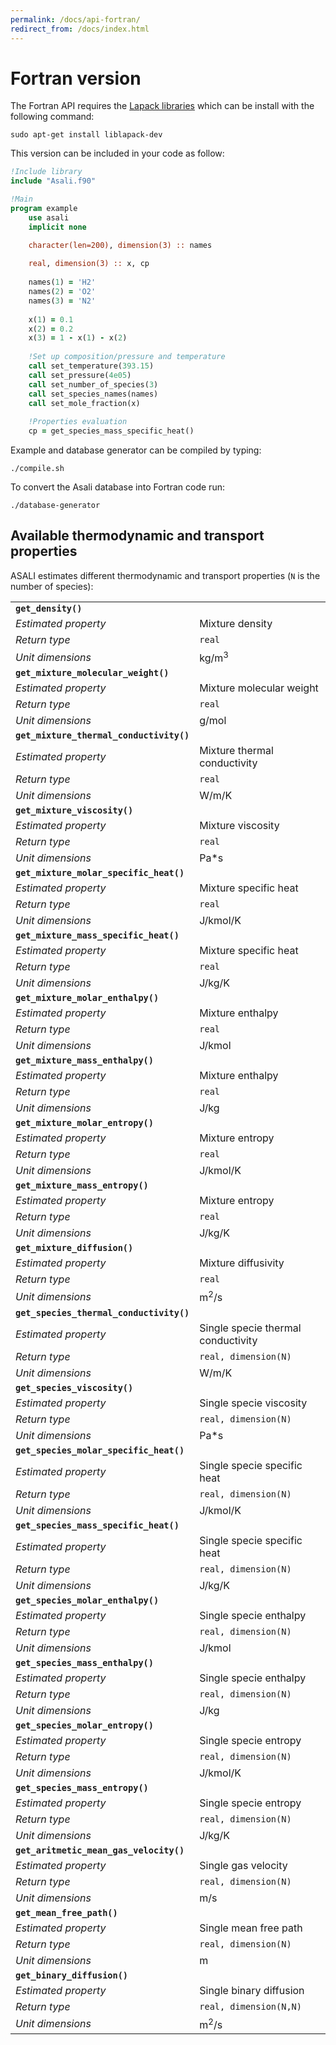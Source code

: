 ```yaml
---
permalink: /docs/api-fortran/
redirect_from: /docs/index.html
---
```


# **Fortran version**
The Fortran API requires the [Lapack libraries](http://www.netlib.org/lapack/) which can be install with the following command:

```
sudo apt-get install liblapack-dev
``` 
This version can be included in your code as follow:  
```fortran
!Include library
include "Asali.f90"

!Main
program example
    use asali
    implicit none

    character(len=200), dimension(3) :: names
    
    real, dimension(3) :: x, cp
    
    names(1) = 'H2'
    names(2) = 'O2'
    names(3) = 'N2'
    
    x(1) = 0.1
    x(2) = 0.2
    x(3) = 1 - x(1) - x(2)
    
    !Set up composition/pressure and temperature
    call set_temperature(393.15)
    call set_pressure(4e05)
    call set_number_of_species(3)
    call set_species_names(names)
    call set_mole_fraction(x)
    
    !Properties evaluation
    cp = get_species_mass_specific_heat()
```

Example and database generator can be compiled by typing:
```
./compile.sh
```

To convert the Asali database into Fortran code run:
```
./database-generator
```
## Available thermodynamic and transport properties
ASALI estimates different thermodynamic and transport properties (`N` is the number of species):

| | |
|:-|:-|
| **`get_density()`** | |
| *Estimated property*|Mixture density|
| *Return type*       |`real`|
| *Unit dimensions*   |kg/m<sup>3</sup>|
| **`get_mixture_molecular_weight()`** | |
| *Estimated property*|Mixture molecular weight |
| *Return type*       |`real`|
| *Unit dimensions*   |g/mol|
| **`get_mixture_thermal_conductivity()`** | |
| *Estimated property*|Mixture thermal conductivity |
| *Return type*       |`real`|
| *Unit dimensions*   |W/m/K|
| **`get_mixture_viscosity()`** | |
| *Estimated property*|Mixture viscosity |
| *Return type*       |`real`|
| *Unit dimensions*   |Pa*s|
| **`get_mixture_molar_specific_heat()`** | |
| *Estimated property*|Mixture specific heat |
| *Return type*       |`real`|
| *Unit dimensions*   |J/kmol/K|
| **`get_mixture_mass_specific_heat()`** | |
| *Estimated property*|Mixture specific heat |
| *Return type*       |`real`|
| *Unit dimensions*   |J/kg/K|
| **`get_mixture_molar_enthalpy()`** | |
| *Estimated property*|Mixture enthalpy|
| *Return type*       |`real`|
| *Unit dimensions*   |J/kmol|
| **`get_mixture_mass_enthalpy()`** | |
| *Estimated property*|Mixture enthalpy|
| *Return type*       |`real`|
| *Unit dimensions*   |J/kg|
| **`get_mixture_molar_entropy()`** | |
| *Estimated property*|Mixture entropy|
| *Return type*       |`real`|
| *Unit dimensions*   |J/kmol/K|
| **`get_mixture_mass_entropy()`** | |
| *Estimated property*|Mixture entropy|
| *Return type*       |`real`|
| *Unit dimensions*   |J/kg/K|
| **`get_mixture_diffusion()`** | |
| *Estimated property*|Mixture diffusivity|
| *Return type*       |`real`|
| *Unit dimensions*   |m<sup>2</sup>/s|
| **`get_species_thermal_conductivity()`** | |
| *Estimated property*|Single specie thermal conductivity|
| *Return type*       |`real, dimension(N)`|
| *Unit dimensions*   |W/m/K|
| **`get_species_viscosity()`** | |
| *Estimated property*|Single specie viscosity|
| *Return type*       |`real, dimension(N)`|
| *Unit dimensions*   |Pa*s|
| **`get_species_molar_specific_heat()`** | |
| *Estimated property*|Single specie specific heat|
| *Return type*       |`real, dimension(N)`|
| *Unit dimensions*   |J/kmol/K|
| **`get_species_mass_specific_heat()`** | |
| *Estimated property*|Single specie specific heat|
| *Return type*       |`real, dimension(N)`|
| *Unit dimensions*   |J/kg/K|
| **`get_species_molar_enthalpy()`** | |
| *Estimated property*|Single specie enthalpy|
| *Return type*       |`real, dimension(N)`|
| *Unit dimensions*   |J/kmol|
| **`get_species_mass_enthalpy()`** | |
| *Estimated property*|Single specie enthalpy|
| *Return type*       |`real, dimension(N)`|
| *Unit dimensions*   |J/kg|
| **`get_species_molar_entropy()`** | |
| *Estimated property*|Single specie entropy|
| *Return type*       |`real, dimension(N)`|
| *Unit dimensions*   |J/kmol/K|
| **`get_species_mass_entropy()`** | |
| *Estimated property*|Single specie entropy|
| *Return type*       |`real, dimension(N)`|
| *Unit dimensions*   |J/kg/K|
| **`get_aritmetic_mean_gas_velocity()`** | |
| *Estimated property*|Single gas velocity|
| *Return type*       |`real, dimension(N)`|
| *Unit dimensions*   |m/s|
| **`get_mean_free_path()`** | |
| *Estimated property*|Single mean free path|
| *Return type*       |`real, dimension(N)`|
| *Unit dimensions*   |m|
| **`get_binary_diffusion()`** | |
| *Estimated property*|Single binary diffusion|
| *Return type*       |`real, dimension(N,N)`|
| *Unit dimensions*   |m<sup>2</sup>/s|

